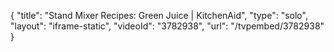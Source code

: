 {
    "title": "Stand Mixer Recipes: Green Juice | KitchenAid",
    "type": "solo",
    "layout": "iframe-static",
    "videoId": "3782938",
    "url": "\/tvpembed\/3782938"
}